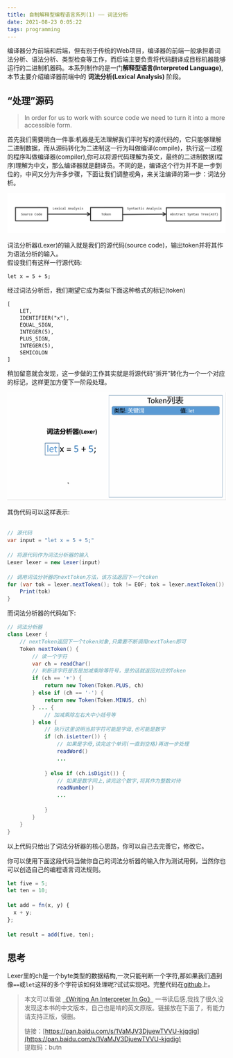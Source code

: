 ```yaml
---
title: 自制解释型编程语言系列(1) —— 词法分析
date: 2021-08-23 0:05:22
tags: programming
---
```



编译器分为前端和后端，但有别于传统的Web项目，编译器的前端一般承担着词法分析、语法分析、类型检查等工作，而后端主要负责将代码翻译成目标机器能够运行的二进制机器码。本系列制作的是一门**解释型语言(Interpreted Language)**,本节主要介绍编译器前端中的 **词法分析(Lexical Analysis)** 阶段。  
  

## “处理”源码
> In order for us to work with source code we need to turn it into a more accessible form.  
  

首先我们需要明白一件事:机器是无法理解我们平时写的源代码的，它只能够理解二进制数据，而从源码转化为二进制这一行为叫做编译(compile)，执行这一过程的程序叫做编译器(compiler),你可以将源代码理解为英文，最终的二进制数据(程序)理解为中文，那么编译器就是翻译员。不同的是，编译这个行为并不是一步到位的，中间又分为许多步骤，下面让我们调整视角，来关注编译的第一步：词法分析。  
   
![词法分析和语法分析](./lexing/hpzS7q.png)

词法分析器(Lexer)的输入就是我们的源代码(source code)，输出token并将其作为语法分析的输入。  
假设我们有这样一行源代码:
```
let x = 5 + 5;
```
经过词法分析后，我们期望它成为类似下面这种格式的标记(token)
```
[ 
    LET, 
    IDENTIFIER("x"), 
    EQUAL_SIGN, 
    INTEGER(5), 
    PLUS_SIGN, 
    INTEGER(5), 
    SEMICOLON 
]
```
稍加留意就会发现，这一步做的工作其实就是将源代码“拆开”转化为一个一个对应的标记，这样更加方便下一阶段处理。  

![词法分析器工作示意图](./assets_img/h9pghV.gif)  

其伪代码可以这样表示:
```java

// 源代码
var input = "let x = 5 + 5;"

// 将源代码作为词法分析器的输入
Lexer lexer = new Lexer(input)

// 调用词法分析器的nextToken方法，该方法返回下一个token
for (var tok = lexer.nextToken(); tok != EOF; tok = lexer.nextToken()) {
    Print(tok)
}
```

而词法分析器的代码如下:

```java
// 词法分析器
class Lexer {
    // nextToken返回下一个token对象,只需要不断调用nextToken即可
    Token nextToken() {
        // 读一个字符
        var ch = readChar()
        // 判断该字符是否是加减乘除等符号，是的话就返回对应的Token
        if (ch == '+') {
            return new Token(Token.PLUS, ch)
        } else if (ch == '-') {
            return new Token(Token.MINUS, ch)
        } ... {
            // 加减乘除左右大中小括号等
        } else {
            // 执行这里说明当前字符可能是字母,也可能是数字
            if (ch.isLetter()) {
                // 如果是字母,读完这个单词(一直到空格)再进一步处理
                readWord()
                ...  
                
            } else if (ch.isDigit()) {
                // 如果是数字同上,读完这个数字,将其作为整数对待
                readNumber()
                ...

            }
        }
    }
}
```  
以上代码只给出了词法分析器的核心思路，你可以自己去完善它，修改它。

你可以使用下面这段代码当做你自己的词法分析器的输入作为测试用例，当然你也可以创造自己的编程语言词法规则。  
```javascript
let five = 5;
let ten = 10;

let add = fn(x, y) {
  x + y;
};

let result = add(five, ten);
```

## 思考
Lexer里的ch是一个byte类型的数据结构,一次只能判断一个字符,那如果我们遇到像`==`或`let`这样的多个字符该如何处理呢?试试实现吧。完整代码在[github](https://github.com/kimmosc2/monkey-interpreter/blob/master/lexer/lexer.go#L45)上。


> 本文可以看做 [《Writing An Interpreter In Go》](https://compilerbook.com/) 一书读后感,我找了很久没发现这本书的中文版本，自己也是啃的英文原版。链接放在下面了，有能力请支持正版，侵删。  
>   
> 链接：[https://pan.baidu.com/s/1VaMJV3DjuewTVVU-kjqdig](https://pan.baidu.com/s/1VaMJV3DjuewTVVU-kjqdig)   
提取码：butn
